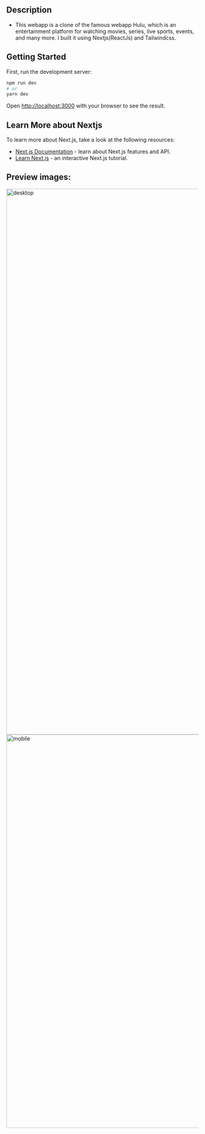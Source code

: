 ## Description
- This webapp is a clone of the famous webapp Hulu, which is an entertainment platform for watching movies, series, live sports, events, and many more. I built it using Nextjs(ReactJs) and Tailwindcss.

## Getting Started

First, run the development server:

```bash
npm run dev
# or
yarn dev
```

Open [http://localhost:3000](http://localhost:3000) with your browser to see the result.


## Learn More about Nextjs

To learn more about Next.js, take a look at the following resources:

- [Next.js Documentation](https://nextjs.org/docs) - learn about Next.js features and API.
- [Learn Next.js](https://nextjs.org/learn) - an interactive Next.js tutorial.

## Preview images:
<img width="1430" alt="desktop" src="https://user-images.githubusercontent.com/68134403/170051903-6d081fb8-2480-4540-bb58-e6668068bf99.png">
<img width="1031" alt="mobile" src="https://user-images.githubusercontent.com/68134403/170051922-08b4ab01-28ff-4cc7-a059-21e88170cae8.png">
